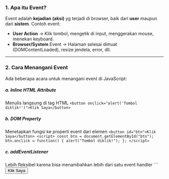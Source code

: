 ### 1. Apa itu Event?
Event adalah __kejadian (aksi)__ yg terjadi di browser, baik dari __user__ maupun dari __sistem__.
Contoh event:
  * __User Action__ -> Klik tombol, mengetik di input, menggerakan mouse, menekan keyboard.
  * __Browser/System__ Event -> Halaman selesai dimuat (DOMContentLoaded), resize jendela, error, dll.

---

### 2. Cara Menangani Event
Ada beberapa acara untuk menangani event di JavaScript: <br>
  ##### a. Inline HTML Attribute
  Menulis langsung di tag HTML
    ```
    <button onclick="alert('Tombol diklik!')">Klik Saya</button>
    ```
  ##### b. DOM Property
  Menetapkan fungsi ke properti event dari elemen
    ```
    <button id="btn">Klik Saya</button>
    <script>
      const btn = document.getElementById("btn");
      btn.onclick = function() {
        alert("Tombol diklik!");
      };
    </script>
    ```
  ##### c. addEventListener
  Lebih fleksibel karena bisa menambahkan lebih dari satu event handler
    ```
    <button id="btn">Klik Saya</button>
    <script>
      const btn = document.getElementById("btn");

      btn.addEventListener("click", function() {
        alert("Tombol diklik!");
      });

      // Bisa ditambah handler lain
      btn.addEventListener("click", function() {
        console.log("Handler kedua jalan.");
      });
    </script>
    ```

---

### 3. Jenis Event yang Umum Dipakai
  * __Mouse Event__ -> click, dblclick, mouseover, mouseout, mousemove
  * __Keyboard Event__ -> keydown, keyup, keypress
  * __Form Event__ -> submit, change, focus, blur, input
  * __Window/Document Event__ -> load, DOMContentLoaded, resize, scroll

---

### 4. Objek Event
Saat event terjadi, handler bisa menerima parameter event yang berisi informasi detail:
  ```
  <input type="text" id="nama" placeholder="Ketik sesuatu...">
  <script>
    const input = document.getElementById("nama");

    input.addEventListener("keydown", function(e) {
      console.log("Key ditekan: ", e.key);
      console.log("Kode tombol: ", e.code);
    })
  </script>
  ```

---

### 5. Menghapus Event Listener
Jika sudah tidak dibutuhkan, event listener bisa dihapus dengan removeEventListener.
  ```
  function halo() {
    alert("Halo!");
  }

  btn.addEventListener("click", halo);
  btn.removeEventListener("click", halo);
  ```